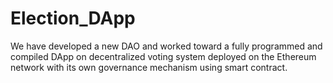 # Election_DApp
We have developed a new DAO and worked toward a fully programmed and compiled DApp on decentralized voting system deployed on the Ethereum network with its own governance mechanism using smart contract. 
